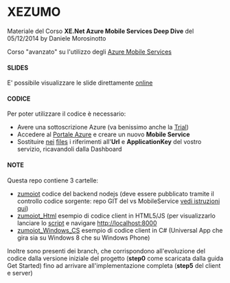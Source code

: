 XEZUMO
======

Materiale del Corso **XE.Net Azure Mobile Services Deep Dive** del 05/12/2014 by Daniele Morosinotto

Corso "avanzato" su l'utilizzo degli [Azure Mobile Services](http://azure.microsoft.com/it-it/services/mobile-services/)

#### SLIDES
E' possibile visualizzare le slide direttamente [online](http://1drv.ms/1tyN3bC)

#### CODICE
Per poter utilizzare il codice è necessario: 
- Avere una sottoscrizione Azure (va benissimo anche la [Trial](http://azure.microsoft.com/it-it/pricing/free-trial/))
- Accedere al [Portale Azure](https://manage.windowsazure.com/) e creare un nuovo **Mobile Service**
- Sostituire [nei](zumoiot_Windows_CS/zumoiot/zumoiot.Shared/App.xaml.cs) [files](zumoiot_Html/page.js) i riferimenti all'**Url** e **ApplicationKey** del vostro servizio, ricavandoli dalla Dashboard

#### NOTE
Questa repo contiene 3 cartelle:
- [zumoiot](zumoiot/) codice del backend nodejs (deve essere pubblicato tramite il controllo codice sorgente: repo GIT del vs MobileService [vedi istruzioni qui](http://msdn.microsoft.com/library/azure/dn280976.aspx))
- [zumoiot_Html](zumoiot_Html/) esempio di codice client in HTML5/JS (per visualizzarlo lanciare lo [script](zumoiot_Html/server/) e navigare [http://localhost:8000](http://localhost:8000)
- [zumoiot_Windows_CS](zumoiot_Windows_CS/) esempio di codice client in C# (Universal App che gira sia su Windows 8 che su Windows Phone)

Inoltre sono presenti dei branch, che corrispondono all'evoluzione del codice dalla versione iniziale del progetto (**step0** come scaricata dalla guida Get Started) fino ad arrivare all'implementazione completa (**step5** del client e server)   
